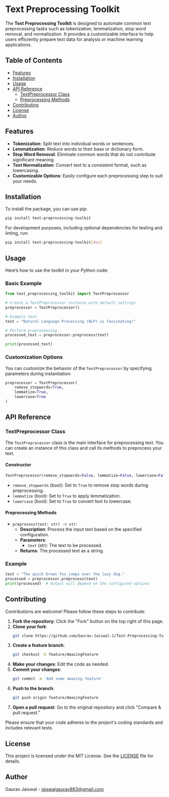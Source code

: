 
# Text Preprocessing Toolkit

The **Text Preprocessing Toolkit** is designed to automate common text preprocessing tasks such as tokenization, lemmatization, stop word removal, and normalization. It provides a customizable interface to help users efficiently prepare text data for analysis or machine learning applications.

## Table of Contents

- [Features](#features)
- [Installation](#installation)
- [Usage](#usage)
- [API Reference](#api-reference)
  - [TextPreprocessor Class](#textpreprocessor-class)
  - [Preprocessing Methods](#preprocessing-methods)
- [Contributing](#contributing)
- [License](#license)
- [Author](#author)

## Features

- **Tokenization**: Split text into individual words or sentences.
- **Lemmatization**: Reduce words to their base or dictionary form.
- **Stop Word Removal**: Eliminate common words that do not contribute significant meaning.
- **Text Normalization**: Convert text to a consistent format, such as lowercasing.
- **Customizable Options**: Easily configure each preprocessing step to suit your needs.

## Installation

To install the package, you can use pip:

```bash
pip install text-preprocessing-toolkit
```

For development purposes, including optional dependencies for testing and linting, run:

```bash
pip install text-preprocessing-toolkit[dev]
```

## Usage

Here’s how to use the toolkit in your Python code:

### Basic Example

```python
from text_preprocessing_toolkit import TextPreprocessor

# Create a TextPreprocessor instance with default settings
preprocessor = TextPreprocessor()

# Example text
text = "Natural Language Processing (NLP) is fascinating!"

# Perform preprocessing
processed_text = preprocessor.preprocess(text)

print(processed_text)
```

### Customization Options

You can customize the behavior of the `TextPreprocessor` by specifying parameters during instantiation:

```python
preprocessor = TextPreprocessor(
    remove_stopwords=True,
    lemmatize=True,
    lowercase=True
)
```

## API Reference

### TextPreprocessor Class

The `TextPreprocessor` class is the main interface for preprocessing text. You can create an instance of this class and call its methods to preprocess your text.

#### Constructor

```python
TextPreprocessor(remove_stopwords=False, lemmatize=False, lowercase=False)
```

- `remove_stopwords` (bool): Set to `True` to remove stop words during preprocessing.
- `lemmatize` (bool): Set to `True` to apply lemmatization.
- `lowercase` (bool): Set to `True` to convert text to lowercase.

#### Preprocessing Methods

- `preprocess(text: str) -> str`:
  - **Description**: Process the input text based on the specified configuration.
  - **Parameters**: 
    - `text` (str): The text to be processed.
  - **Returns**: The processed text as a string.

### Example

```python
text = "The quick brown fox jumps over the lazy dog."
processed = preprocessor.preprocess(text)
print(processed)  # Output will depend on the configured options
```

## Contributing

Contributions are welcome! Please follow these steps to contribute:

1. **Fork the repository**: Click the "Fork" button on the top right of this page.
2. **Clone your fork**: 
   ```bash
   git clone https://github.com/Gaurav-Jaiswal-1/Text-Preprocessing-Toolkit.git
   ```
3. **Create a feature branch**: 
   ```bash
   git checkout -b feature/AmazingFeature
   ```
4. **Make your changes**: Edit the code as needed.
5. **Commit your changes**: 
   ```bash
   git commit -m 'Add some amazing feature'
   ```
6. **Push to the branch**: 
   ```bash
   git push origin feature/AmazingFeature
   ```
7. **Open a pull request**: Go to the original repository and click "Compare & pull request."

Please ensure that your code adheres to the project's coding standards and includes relevant tests.

## License

This project is licensed under the MIT License. See the [LICENSE](LICENSE) file for details.

## Author

Gaurav Jaiswal - [jaiswalgaurav863@gmail.com](mailto:jaiswalgaurav863@gmail.com)


